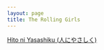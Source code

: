 ```yaml
---
layout: page
title: The Rolling Girls
---
```


<div class="htl">
  <a href="/hitoniyasashiku-therollinggirls">
Hito ni Yasashiku (人にやさしく)
  </a>
</div>
